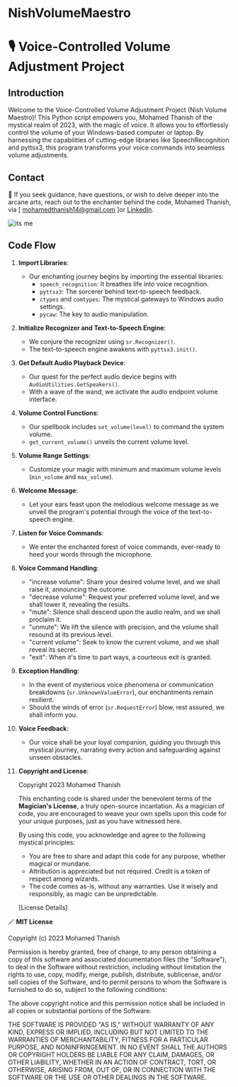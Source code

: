 # NishVolumeMaestro

# 🎙️ Voice-Controlled Volume Adjustment Project

## Introduction

Welcome to the Voice-Controlled Volume Adjustment Project (Nish Volume Maestro)! This Python script empowers you, Mohamed Thanish of the mystical realm of 2023, with the magic of voice. It allows you to effortlessly control the volume of your Windows-based computer or laptop. By harnessing the capabilities of cutting-edge libraries like SpeechRecognition and pyttsx3, this program transforms your voice commands into seamless volume adjustments.

## Contact

💌 If you seek guidance, have questions, or wish to delve deeper into the arcane arts, reach out to the enchanter behind the code, Mohamed Thanish, via [ mohamedthanish14@gmail.com ]or [LinkedIn]( https://www.linkedin.com/in/mohamed-thanish-m-b82053218/ ).

![its me ](https://media.licdn.com/dms/image/C4D03AQGKFO-u-lClJA/profile-displayphoto-shrink_800_800/0/1661606445764?e=1703721600&v=beta&t=HWx7xigPN5AlHGp5plWPxV_iV3uRJqgI1QwOTghPJmw)


## Code Flow

1. **Import Libraries**:
   - Our enchanting journey begins by importing the essential libraries:
     - `speech_recognition`: It breathes life into voice recognition.
     - `pyttsx3`: The sorcerer behind text-to-speech feedback.
     - `ctypes` and `comtypes`: The mystical gateways to Windows audio settings.
     - `pycaw`: The key to audio manipulation.

2. **Initialize Recognizer and Text-to-Speech Engine**:
   - We conjure the recognizer using `sr.Recognizer()`.
   - The text-to-speech engine awakens with `pyttsx3.init()`.

3. **Get Default Audio Playback Device**:
   - Our quest for the perfect audio device begins with `AudioUtilities.GetSpeakers()`.
   - With a wave of the wand, we activate the audio endpoint volume interface.

4. **Volume Control Functions**:
   - Our spellbook includes `set_volume(level)` to command the system volume.
   - `get_current_volume()` unveils the current volume level.

5. **Volume Range Settings**:
   - Customize your magic with minimum and maximum volume levels (`min_volume` and `max_volume`).

6. **Welcome Message**:
   - Let your ears feast upon the melodious welcome message as we unveil the program's potential through the voice of the text-to-speech engine.

7. **Listen for Voice Commands**:
   - We enter the enchanted forest of voice commands, ever-ready to heed your words through the microphone.

8. **Voice Command Handling**:
   - "increase volume": Share your desired volume level, and we shall raise it, announcing the outcome.
   - "decrease volume": Request your preferred volume level, and we shall lower it, revealing the results.
   - "mute": Silence shall descend upon the audio realm, and we shall proclaim it.
   - "unmute": We lift the silence with precision, and the volume shall resound at its previous level.
   - "current volume": Seek to know the current volume, and we shall reveal its secret.
   - "exit": When it's time to part ways, a courteous exit is granted.

9. **Exception Handling**:
   - In the event of mysterious voice phenomena or communication breakdowns (`sr.UnknownValueError`), our enchantments remain resilient.
   - Should the winds of error (`sr.RequestError`) blow, rest assured, we shall inform you.

10. **Voice Feedback**:
    - Our voice shall be your loyal companion, guiding you through this mystical journey, narrating every action and safeguarding against unseen obstacles.

11. **Copyright and License**:

    Copyright 2023 Mohamed Thanish

    This enchanting code is shared under the benevolent terms of the **Magician's License**, a truly open-source incantation. As a magician of code, you are encouraged to weave your own spells upon this code for your unique purposes, just as you have witnessed here.

    By using this code, you acknowledge and agree to the following mystical principles:

    - You are free to share and adapt this code for any purpose, whether magical or mundane.
    - Attribution is appreciated but not required. Credit is a token of respect among wizards.
    - The code comes as-is, without any warranties. Use it wisely and responsibly, as magic can be unpredictable.

    [License Details]

🪄 **MIT License**

Copyright (c) 2023 Mohamed Thanish

Permission is hereby granted, free of charge, to any person obtaining a copy
of this software and associated documentation files (the "Software"), to deal
in the Software without restriction, including without limitation the rights
to use, copy, modify, merge, publish, distribute, sublicense, and/or sell
copies of the Software, and to permit persons to whom the Software is
furnished to do so, subject to the following conditions:

The above copyright notice and this permission notice shall be included in
all copies or substantial portions of the Software.

THE SOFTWARE IS PROVIDED "AS IS," WITHOUT WARRANTY OF ANY KIND, EXPRESS OR
IMPLIED, INCLUDING BUT NOT LIMITED TO THE WARRANTIES OF MERCHANTABILITY,
FITNESS FOR A PARTICULAR PURPOSE, AND NONINFRINGEMENT. IN NO EVENT SHALL
THE AUTHORS OR COPYRIGHT HOLDERS BE LIABLE FOR ANY CLAIM, DAMAGES, OR OTHER
LIABILITY, WHETHER IN AN ACTION OF CONTRACT, TORT, OR OTHERWISE, ARISING FROM,
OUT OF, OR IN CONNECTION WITH THE SOFTWARE OR THE USE OR OTHER DEALINGS IN
THE SOFTWARE.

